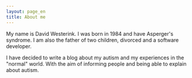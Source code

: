 ```yaml
---
layout: page_en
title: About me
---
```

<p> My name is David Westerink. I was born in 1984 and have Asperger's syndrome. I am also the father of two children, divorced and a software developer. </p>
<p> I have decided to write a blog about my autism and my experiences in the "normal" world. With the aim of informing people and being able to explain about autism. </p>
